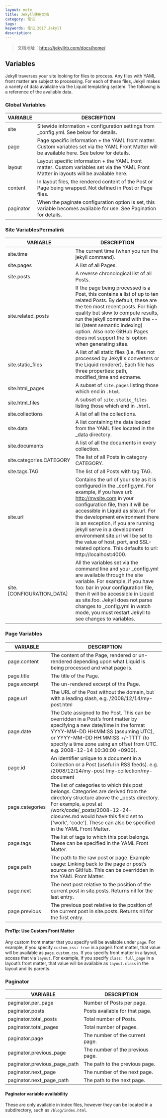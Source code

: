 ```yaml
---
layout: note
title: Jekyll使用文档
category: 笔记
tags:
keywords: 笔记,2017,Jekyll
description: 
---
```


> 文档地址：<https://jekyllrb.com/docs/home/>

## Variables ##

Jekyll traverses your site looking for files to process. Any files with YAML front matter are subject to processing. For each of these files, Jekyll makes a variety of data available via the Liquid templating system. The following is a reference of the available data.

### Global Variables ###

| VARIABLE  | DESCRIPTION                                                                                                                                      |  
| --------- |------------------------------------------------------------------------------------------------------------------------------------------------ |  
| site      | Sitewide information + configuration settings from  _config.yml. See below for details.                                                          |  
| page      | Page specific information + the YAML front matter. Custom variables set via the YAML Front Matter will be available here. See below for details. |  
| layout    | Layout specific information + the YAML front matter. Custom variables set via the YAML Front Matter in layouts will be available here.           |  
| content   | In layout files, the rendered content of the Post or Page being wrapped. Not defined in Post or Page files.                                      |  
| paginator | When the paginate configuration option is set, this variable becomes available for use. See Pagination for details.                              |  

### Site VariablesPermalink ###

| VARIABLE                  | DESCRIPTION                                                                                                                                                                                                                                                                                                                                                                                                                                      |  
| ------------------------- | ------------------------------------------------------------------------------------------------------------------------------------------------------------------------------------------------------------------------------------------------------------------------------------------------------------------------------------------------------------------------------------------------------------------------------------------------ |
| site.time                 | The current time (when you run the jekyll command).                                                                                                                                                                                                                                                                                                                                                                                              |  
| site.pages                | A list of all Pages.                                                                                                                                                                                                                                                                                                                                                                                                                             |  
| site.posts                | A reverse chronological list of all Posts.                                                                                                                                                                                                                                                                                                                                                                                                       |  
| site.related_posts        | If the page being processed is a Post, this contains a list of up to ten related Posts. By default, these are the ten most recent posts. For high quality but slow to compute results, run the  jekyll command with the --lsi (latent semantic indexing) option. Also note GitHub Pages does not support the lsi option when generating sites.                                                                                                   |  
| site.static_files         | A list of all static files (i.e. files not processed by Jekyll's converters or the Liquid renderer). Each file has three properties: path,  modified_time and extname.                                                                                                                                                                                                                                                                           |  
| site.html_pages           | A subset of `site.pages` listing those which end in `.html`.                                                                                                                                                                                                                                                                                                                                                                                     |  
| site.html_files           | A subset of `site.static_files` listing those which end in `.html`.                                                                                                                                                                                                                                                                                                                                                                              |  
| site.collections          | A list of all the collections.                                                                                                                                                                                                                                                                                                                                                                                                                   |  
| site.data                 | A list containing the data loaded from the YAML files located in the _data directory.                                                                                                                                                                                                                                                                                                                                                            |  
| site.documents            | A list of all the documents in every collection.                                                                                                                                                                                                                                                                                                                                                                                                 |  
| site.categories.CATEGORY  | The list of all Posts in category CATEGORY.                                                                                                                                                                                                                                                                                                                                                                                                      |  
| site.tags.TAG             | The list of all Posts with tag TAG.                                                                                                                                                                                                                                                                                                                                                                                                              |  
| site.url                  | Contains the url of your site as it is configured in the _config.yml. For example, if you have url: http://mysite.com in your configuration file, then it will be accessible in Liquid as  site.url. For the development environment there is an exception, if you are running jekyll serve in a development environment  site.url will be set to the value of host, port, and SSL-related options. This defaults to url: http://localhost:4000. |  
| site.[CONFIGURATION_DATA] | All the variables set via the command line and your _config.yml are available through the site variable. For example, if you have foo: bar in your configuration file, then it will be accessible in Liquid as site.foo. Jekyll does not parse changes to _config.yml in watch mode, you must restart Jekyll to see changes to variables.                                                                                                        |  

### Page Variables ###

| VARIABLE        | DESCRIPTION                                                                                                                                                                                                                                                                                             |
| --------------- | ------------------------------------------------------------------------------------------------------------------------------------------------------------------------------------------------------------------------------------------------------------------------------------------------------- |
| page.content    | The content of the Page, rendered or un-rendered depending upon what Liquid is being processed and what page is.                                                                                                                                                                                        |
| page.title      | The title of the Page.                                                                                                                                                                                                                                                                                  |
| page.excerpt    | The un-rendered excerpt of the Page.                                                                                                                                                                                                                                                                    |
| page.url        | The URL of the Post without the domain, but with a leading slash, e.g. /2008/12/14/my-post.html                                                                                                                                                                                                         |
| page.date       | The Date assigned to the Post. This can be overridden in a Post’s front matter by specifying a new date/time in the format YYYY-MM-DD HH:MM:SS (assuming UTC), or YYYY-MM-DD HH:MM:SS +/-TTTT (to specify a time zone using an offset from UTC. e.g. 2008-12-14 10:30:00 +0900).                       |
| page.id         | An identifier unique to a document in a Collection or a Post (useful in RSS feeds). e.g.  /2008/12/14/my-post /my-collection/my-document                                                                                                                                                                |
| page.categories | The list of categories to which this post belongs. Categories are derived from the directory structure above the _posts directory. For example, a post at /work/code/_posts/2008-12-24-closures.md would have this field set to ['work', 'code']. These can also be specified in the YAML Front Matter. |
| page.tags       | The list of tags to which this post belongs. These can be specified in the YAML Front Matter.                                                                                                                                                                                                           |
| page.path       | The path to the raw post or page. Example usage: Linking back to the page or post’s source on GitHub. This can be overridden in the YAML Front Matter.                                                                                                                                                 |
| page.next       | The next post relative to the position of the current post in site.posts. Returns nil for the last entry.                                                                                                                                                                                               |
| page.previous   | The previous post relative to the position of the current post in site.posts. Returns nil for the first entry.                                                                                                                                                                                          |

#### **ProTip: Use Custom Front Matter** ####

Any custom front matter that you specify will be available under `page`. For example, if you specify `custom_css: true` in a page’s front matter, that value will be available as `page.custom_css`.
If you specify front matter in a layout, access that via `layout`. For example, if you specify `class: full_page` in a layout’s front matter, that value will be available as  `layout.class` in the layout and its parents.

### Paginator ###

| VARIABLE                     | DESCRIPTION                      |  
| ---------------------------- | -------------------------------- |  
| paginator.per_page           | Number of Posts per page.        |  
| paginator.posts              | Posts available for that page.   |  
| paginator.total_posts        | Total number of Posts.           |  
| paginator.total_pages        | Total number of pages.           |  
| paginator.page               | The number of the current page.  |  
| paginator.previous_page      | The number of the previous page. |  
| paginator.previous_page_path | The path to the previous page.   |  
| paginator.next_page          | The number of the next page.     |  
| paginator.next_page_path     | The path to the next page.       |  
 
#### **Paginator variable availability** ####

These are only available in index files, however they can be located in a subdirectory, such as `/blog/index.html`.